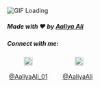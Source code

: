 
![GIF Loading](https://github.com/Aaliya-Ali/hello-world/blob/master/GIF-200715_135429.gif)
<!--
**Aaliya-Ali/Aaliya-Ali** is a ✨ _special_ ✨ repository because its `README.md` (this file) appears on your GitHub profile.

Here are some ideas to get you started:

- 🔭 I’m currently working on ...
- 🌱 I’m currently learning ...
- 👯 I’m looking to collaborate on ...
- 🤔 I’m looking for help with ...
- 💬 Ask me about ...
- 📫 How to reach me: ...
- 😄 Pronouns: ...
- ⚡ Fun fact: ...
-->
##### Made with ❤️ by [Aaliya Ali](https://github.com/Aaliya-Ali)

##### Connect with me: 

&nbsp;&nbsp;&nbsp; &nbsp;&nbsp;&nbsp;&nbsp;&nbsp;
<a href="https://twitter.com/AaliyaAli_01"><img src="https://img.icons8.com/android/24/000000/twitter.png" height="20px" width="20px"/></a>
&nbsp;&nbsp;&nbsp; &nbsp;&nbsp;&nbsp; &nbsp;&nbsp;&nbsp; &nbsp;&nbsp;&nbsp; &nbsp;&nbsp;&nbsp; &nbsp;&nbsp;&nbsp;
<a href="https://www.linkedin.com/in/aaliyaali/"><img src="https://img.icons8.com/android/24/000000/linkedin.png" height="20px" width="20px"/></a>

&nbsp;[@AaliyaAli_01](https://twitter.com/AaliyaAli_01) &nbsp;&nbsp;&nbsp;&nbsp;&nbsp;
&nbsp;&nbsp;[@AaliyaAli](https://www.linkedin.com/in/aaliyaali/)
